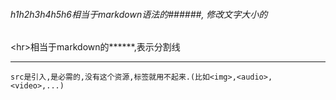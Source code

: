 ###### h1h2h3h4h5h6相当于markdown语法的######, 修改文字大小的


&lt;hr&gt;相当于markdown的******,表示分割线


***

```
src是引入,是必需的,没有这个资源,标签就用不起来.(比如<img>,<audio>,<video>,...)
```